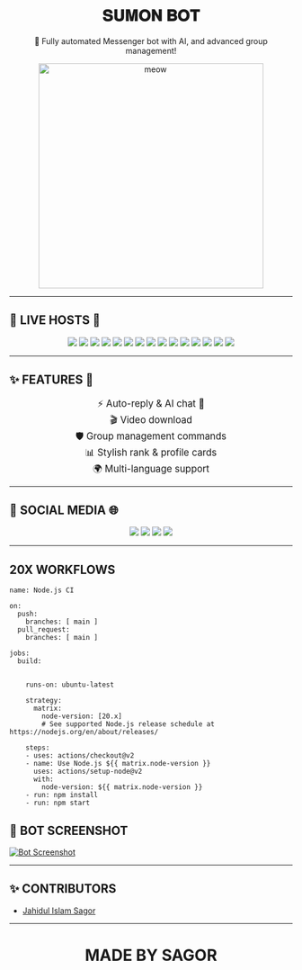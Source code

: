 <div align="center">
  <h1> 𝐒𝐔𝐌𝐎𝐍 𝐁𝐎𝐓 </h1>
  <p>🤖 Fully automated Messenger bot with AI, and advanced group management!</p>
  <img src="https://imgur.com/a/vTAxL27" alt="meow" width="400"/>
</div>

---

## 🚀 LIVE HOSTS 🌟
<p align="center">
<a href="https://render.com/"><img src="https://img.shields.io/badge/Render-ONLINE-ff2d55?style=for-the-badge&logo=render&logoColor=white" /></a>
<a href="https://railway.app/"><img src="https://img.shields.io/badge/Railway-ONLINE-0099ff?style=for-the-badge&logo=railway&logoColor=white" /></a>
<a href="https://replit.com/"><img src="https://img.shields.io/badge/Replit-ONLINE-f0a500?style=for-the-badge&logo=replit&logoColor=white" /></a>
<a href="https://glitch.com/"><img src="https://img.shields.io/badge/Glitch-ONLINE-fuchsia?style=for-the-badge&logo=glitch&logoColor=white" /></a>
<a href="https://www.heroku.com/"><img src="https://img.shields.io/badge/Heroku-ONLINE-644fd6?style=for-the-badge&logo=heroku&logoColor=white" /></a>
<a href="https://vercel.com/"><img src="https://img.shields.io/badge/Vercel-ONLINE-black?style=for-the-badge&logo=vercel&logoColor=white" /></a>
<a href="https://aws.amazon.com/"><img src="https://img.shields.io/badge/AWS-ONLINE-ff9900?style=for-the-badge&logo=amazonaws&logoColor=white" /></a>
<a href="https://cloud.google.com/"><img src="https://img.shields.io/badge/GoogleCloud-ONLINE-4285f4?style=for-the-badge&logo=googlecloud&logoColor=white" /></a>
<a href="https://www.digitalocean.com/"><img src="https://img.shields.io/badge/DigitalOcean-ONLINE-0080ff?style=for-the-badge&logo=digitalocean&logoColor=white" /></a>
<a href="https://azure.microsoft.com/"><img src="https://img.shields.io/badge/Azure-ONLINE-007fff?style=for-the-badge&logo=microsoftazure&logoColor=white" /></a>
<a href="https://firebase.google.com/"><img src="https://img.shields.io/badge/Firebase-ONLINE-ffcb2b?style=for-the-badge&logo=firebase&logoColor=white" /></a>
<a href="https://www.netlify.com/"><img src="https://img.shields.io/badge/Netlify-ONLINE-00c27b?style=for-the-badge&logo=netlify&logoColor=white" /></a>
<a href="https://www.pythonanywhere.com/"><img src="https://img.shields.io/badge/PythonAnywhere-ONLINE-306998?style=for-the-badge&logo=python&logoColor=white" /></a>
<a href="https://www.koyeb.com/"><img src="https://img.shields.io/badge/Koyeb-ONLINE-8000ff?style=for-the-badge&logo=koyeb&logoColor=white" /></a>
<a href="https://fly.io/"><img src="https://img.shields.io/badge/Fly.io-ONLINE-ff3f3f?style=for-the-badge&logo=flydotio&logoColor=white" /></a>
</p>

---

## ✨ FEATURES 🌟
<p align="center">
<big>⚡ Auto-reply & AI chat 🤖</big><br>
<big>🎬 Video download</big><br>
<big>🛡️ Group management commands</big><br>
<big>📊 Stylish rank & profile cards</big><br>
<big>🌍 Multi-language support</big>
</p>

---

## 🔗 SOCIAL MEDIA 🌐
<p align="center">
<a href="https://facebook.com/yourprofile"><img src="https://img.shields.io/badge/Facebook-💙?style=for-the-badge&logo=facebook" /></a>
<a href="https://github.com/SAGOR-KINGx"><img src="https://img.shields.io/badge/GitHub-⚫?style=for-the-badge&logo=github" /></a>
<a href="https://wa.me/+8801611079915"><img src="https://img.shields.io/badge/what'sapp-💜?style=for-the-badge&logo=whatsapp" /></a>
<a href="https://t.me/xxSaGorxx"><img src="https://img.shields.io/badge/Telegram-💙?style=for-the-badge&logo=telegram" /></a>
</p>

---

## 20X WORKFLOWS
```
name: Node.js CI

on:
  push:
    branches: [ main ]
  pull_request:
    branches: [ main ]

jobs:
  build:


    runs-on: ubuntu-latest

    strategy:
      matrix:
        node-version: [20.x]
        # See supported Node.js release schedule at https://nodejs.org/en/about/releases/

    steps:
    - uses: actions/checkout@v2
    - name: Use Node.js ${{ matrix.node-version }}
      uses: actions/setup-node@v2
      with:
        node-version: ${{ matrix.node-version }}
    - run: npm install
    - run: npm start
```

## 📸 BOT SCREENSHOT
[![Bot Screenshot](https://i.imgur.com/iC5LGpU.jpeg)](https://imgur.com/YourPhotoID)

---

## ✨ CONTRIBUTORS
- [Jahidul Islam Sagor](https://fb.com/JAHIDUL.ISLAM.404)

---

<div align="center">
  <h1> MADE BY SAGOR </h1>
</div>
